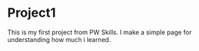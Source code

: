 # Project1
This is my first project from PW Skills. I make a simple page for understanding how much i learned. 
